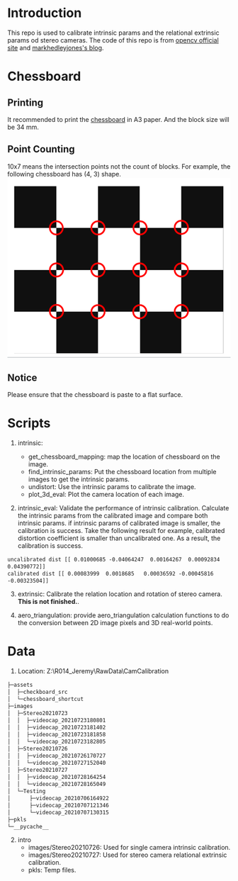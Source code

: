 # Introduction
This repo is used to calibrate intrinsic params and the relational extrinsic params od stereo cameras. The code of this repo is from [opencv official site](https://learnopencv.com/camera-calibration-using-opencv/) and [markhedleyjones's blog](https://markhedleyjones.com/projects/calibration-checkerboard-collection).

# Chessboard
## Printing
It recommended to print the [chessboard](checkboard_src/Checkerboard-A3-35mm-10x7.pdf) in A3 paper. And the block size will be 34 mm.

## Point Counting
10x7 means the intersection points not the count of blocks. For example, the following chessboard has (4, 3) shape.
![chessboard](assets/chessboard_shortcut/chessboard_shortcut.PNG)

## Notice
Please ensure that the chessboard is paste to a flat surface.

# Scripts
1. intrinsic: 
    - get_chessboard_mapping: map the location of chessboard on the image.
    - find_intrinsic_params: Put the chessboard location from multiple images to get the intrinsic params.
    - undistort: Use the intrinsic params to calibrate the image.
    - plot_3d_eval: Plot the camera location of each image.

2. intrinsic_eval: Validate the performance of intrinsic calibration. Calculate the intrinsic params from the calibrated image and compare both intrinsic params. if intrinsic params of calibrated image is smaller, the calibration is success. Take the following result for example, calibrated distortion coefficient is smaller than uncalibrated one. As a result, the calibration is success.
```
uncalibrated dist [[ 0.01000685 -0.04064247  0.00164267  0.00092834  0.04390772]]
calibrated dist [[ 0.00083999  0.0018685   0.00036592 -0.00045816 -0.00323504]]
```

3. extrinsic: Calibrate the relation location and rotation of stereo camera. **This is not finished.**.

4. aero_triangulation: provide aero_triangulation calculation functions to do the conversion between 2D image pixels and 3D real-world points.

# Data
1. Location: Z:\R014_Jeremy\RawData\CamCalibration
```
├─assets
│  ├─checkboard_src     
│  └─chessboard_shortcut
├─images
│  ├─Stereo20210723     
│  │  ├─videocap_20210723180801
│  │  ├─videocap_20210723181402
│  │  ├─videocap_20210723181858
│  │  └─videocap_20210723182805
│  ├─Stereo20210726
│  │  ├─videocap_20210726170727
│  │  └─videocap_20210727152040
│  ├─Stereo20210727
│  │  ├─videocap_20210728164254
│  │  └─videocap_20210728165049
│  └─Testing
│      ├─videocap_20210706164922
│      ├─videocap_20210707121346
│      └─videocap_20210707130315
├─pkls
└─__pycache__
```

2. intro
    - images/Stereo20210726: Used for single camera intrinsic calibration.
    - images/Stereo20210727: Used for stereo camera relational extrinsic calibration.
    - pkls: Temp files.